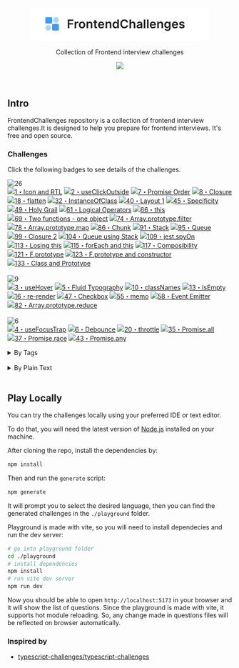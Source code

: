 <p align='center'>
  <img src='./public/images/logo-2.png' width='400'/>
</p>

<p align='center'>Collection of Frontend interview challenges</p>

<p align='center'> 
  <a href='https://frontend-challenges.com/play'>
    <img src='https://img.shields.io/badge/Playground-143?logo=javascript&color=0d99ff&logoColor=fff' />
  </a>
</p>

<br>

## Intro

FrontendChallenges repository is a collection of frontend interview challenges.It is designed to help you prepare for frontend interviews. It's free and open source.

### Challenges

Click the following badges to see details of the challenges.

<!--challenges-start-->
<img src="https://img.shields.io/badge/easy-26-7aad0c" alt="26"/><br><a href="./challenges/0001-easy-rtl-icon/README.md" target="_blank"><img src="https://img.shields.io/badge/-1%E3%83%BBIcon%20and%20RTL-7aad0c" alt="1・Icon and RTL"/></a> <a href="./challenges/0002-easy-click-outisde/README.md" target="_blank"><img src="https://img.shields.io/badge/-2%E3%83%BBuseClickOutside-7aad0c" alt="2・useClickOutside"/></a> <a href="./challenges/0007-easy-promise-order/README.md" target="_blank"><img src="https://img.shields.io/badge/-7%E3%83%BBPromise%20Order-7aad0c" alt="7・Promise Order"/></a> <a href="./challenges/00008-easy-closure/README.md" target="_blank"><img src="https://img.shields.io/badge/-8%E3%83%BBClosure-7aad0c" alt="8・Closure"/></a> <a href="./challenges/00018-easy-flatten/README.md" target="_blank"><img src="https://img.shields.io/badge/-18%E3%83%BBflatten-7aad0c" alt="18・flatten"/></a> <a href="./challenges/00032-easy-instanceofclass/README.md" target="_blank"><img src="https://img.shields.io/badge/-32%E3%83%BBInstanceOfClass-7aad0c" alt="32・InstanceOfClass"/></a> <a href="./challenges/00040-easy-layout-1/README.md" target="_blank"><img src="https://img.shields.io/badge/-40%E3%83%BBLayout%201-7aad0c" alt="40・Layout 1"/></a> <a href="./challenges/00045-easy-specificity/README.md" target="_blank"><img src="https://img.shields.io/badge/-45%E3%83%BBSpecificity-7aad0c" alt="45・Specificity"/></a> <a href="./challenges/00049-easy-holy-grail/README.md" target="_blank"><img src="https://img.shields.io/badge/-49%E3%83%BBHoly%20Grail-7aad0c" alt="49・Holy Grail"/></a> <a href="./challenges/00061-easy-logical-operators/README.md" target="_blank"><img src="https://img.shields.io/badge/-61%E3%83%BBLogical%20Operators-7aad0c" alt="61・Logical Operators"/></a> <a href="./challenges/00066-easy-this/README.md" target="_blank"><img src="https://img.shields.io/badge/-66%E3%83%BBthis-7aad0c" alt="66・this"/></a> <a href="./challenges/00069-easy-two-functions-one-object/README.md" target="_blank"><img src="https://img.shields.io/badge/-69%E3%83%BBTwo%20functions%20--%20one%20object-7aad0c" alt="69・Two functions - one object"/></a> <a href="./challenges/00074-easy-array-prototype-filter/README.md" target="_blank"><img src="https://img.shields.io/badge/-74%E3%83%BBArray.prototype.filter-7aad0c" alt="74・Array.prototype.filter"/></a> <a href="./challenges/00078-easy-array-prototype-map/README.md" target="_blank"><img src="https://img.shields.io/badge/-78%E3%83%BBArray.prototype.map-7aad0c" alt="78・Array.prototype.map"/></a> <a href="./challenges/00086-easy-chunk/README.md" target="_blank"><img src="https://img.shields.io/badge/-86%E3%83%BBChunk-7aad0c" alt="86・Chunk"/></a> <a href="./challenges/00091-easy-stack/README.md" target="_blank"><img src="https://img.shields.io/badge/-91%E3%83%BBStack-7aad0c" alt="91・Stack"/></a> <a href="./challenges/00095-easy-queue/README.md" target="_blank"><img src="https://img.shields.io/badge/-95%E3%83%BBQueue-7aad0c" alt="95・Queue"/></a> <a href="./challenges/00099-easy-closure-2/README.md" target="_blank"><img src="https://img.shields.io/badge/-99%E3%83%BBClosure%202-7aad0c" alt="99・Closure 2"/></a> <a href="./challenges/00104-easy-queue-using-stack/README.md" target="_blank"><img src="https://img.shields.io/badge/-104%E3%83%BBQueue%20using%20Stack-7aad0c" alt="104・Queue using Stack"/></a> <a href="./challenges/00109-easy-jest-spyon/README.md" target="_blank"><img src="https://img.shields.io/badge/-109%E3%83%BBjest.spyOn-7aad0c" alt="109・jest.spyOn"/></a> <a href="./challenges/00113-easy-losing-this/README.md" target="_blank"><img src="https://img.shields.io/badge/-113%E3%83%BBLosing%20this-7aad0c" alt="113・Losing this"/></a> <a href="./challenges/00115-easy-foreach-and-this/README.md" target="_blank"><img src="https://img.shields.io/badge/-115%E3%83%BBforEach%20and%20this-7aad0c" alt="115・forEach and this"/></a> <a href="./challenges/00117-easy-composibility/README.md" target="_blank"><img src="https://img.shields.io/badge/-117%E3%83%BBComposibility-7aad0c" alt="117・Composibility"/></a> <a href="./challenges/00121-easy-f-prototype/README.md" target="_blank"><img src="https://img.shields.io/badge/-121%E3%83%BBF.prototype-7aad0c" alt="121・F.prototype"/></a> <a href="./challenges/00123-easy-f-prototype-and-constructor/README.md" target="_blank"><img src="https://img.shields.io/badge/-123%E3%83%BBF.prototype%20and%20constructor-7aad0c" alt="123・F.prototype and constructor"/></a> <a href="./challenges/00133-easy-class-and-prototype/README.md" target="_blank"><img src="https://img.shields.io/badge/-133%E3%83%BBClass%20and%20Prototype-7aad0c" alt="133・Class and Prototype"/></a> <br><br><img src="https://img.shields.io/badge/medium-9-d9901a" alt="9"/><br><a href="./challenges/0003-medium-use-hover/README.md" target="_blank"><img src="https://img.shields.io/badge/-3%E3%83%BBuseHover-d9901a" alt="3・useHover"/></a> <a href="./challenges/0005-medium-fluid-typography/README.md" target="_blank"><img src="https://img.shields.io/badge/-5%E3%83%BBFluid%20Typography-d9901a" alt="5・Fluid Typography"/></a> <a href="./challenges/00010-medium-classnames/README.md" target="_blank"><img src="https://img.shields.io/badge/-10%E3%83%BBclassNames-d9901a" alt="10・classNames"/></a> <a href="./challenges/00013-medium-isempty/README.md" target="_blank"><img src="https://img.shields.io/badge/-13%E3%83%BBIsEmpty-d9901a" alt="13・IsEmpty"/></a> <a href="./challenges/00016-medium-re-render/README.md" target="_blank"><img src="https://img.shields.io/badge/-16%E3%83%BBre--render-d9901a" alt="16・re-render"/></a> <a href="./challenges/00047-medium-checkbox/README.md" target="_blank"><img src="https://img.shields.io/badge/-47%E3%83%BBCheckbox-d9901a" alt="47・Checkbox"/></a> <a href="./challenges/00055-medium-memo/README.md" target="_blank"><img src="https://img.shields.io/badge/-55%E3%83%BBmemo-d9901a" alt="55・memo"/></a> <a href="./challenges/00058-medium-event-emitter/README.md" target="_blank"><img src="https://img.shields.io/badge/-58%E3%83%BBEvent%20Emitter-d9901a" alt="58・Event Emitter"/></a> <a href="./challenges/00082-medium-array-prototype-reduce/README.md" target="_blank"><img src="https://img.shields.io/badge/-82%E3%83%BBArray.prototype.reduce-d9901a" alt="82・Array.prototype.reduce"/></a> <br><br><img src="https://img.shields.io/badge/hard-6-de3d37" alt="6"/><br><a href="./challenges/0004-hard-use-focus-trap/README.md" target="_blank"><img src="https://img.shields.io/badge/-4%E3%83%BBuseFocusTrap-de3d37" alt="4・useFocusTrap"/></a> <a href="./challenges/0006-hard-debounce/README.md" target="_blank"><img src="https://img.shields.io/badge/-6%E3%83%BBDebounce-de3d37" alt="6・Debounce"/></a> <a href="./challenges/00020-hard-throttle/README.md" target="_blank"><img src="https://img.shields.io/badge/-20%E3%83%BBthrottle-de3d37" alt="20・throttle"/></a> <a href="./challenges/00035-hard-promise-all/README.md" target="_blank"><img src="https://img.shields.io/badge/-35%E3%83%BBPromise.all-de3d37" alt="35・Promise.all"/></a> <a href="./challenges/00037-hard-promise-race/README.md" target="_blank"><img src="https://img.shields.io/badge/-37%E3%83%BBPromise.race-de3d37" alt="37・Promise.race"/></a> <a href="./challenges/00043-hard-promise-any/README.md" target="_blank"><img src="https://img.shields.io/badge/-43%E3%83%BBPromise.any-de3d37" alt="43・Promise.any"/></a> <br><details><summary>By Tags</summary><br><table><tbody><tr><td><img src="https://img.shields.io/badge/-%23closure-999" alt="#closure"/></td><td><a href="./challenges/00008-easy-closure/README.md" target="_blank"><img src="https://img.shields.io/badge/-8%E3%83%BBClosure-7aad0c" alt="8・Closure"/></a> <a href="./challenges/00099-easy-closure-2/README.md" target="_blank"><img src="https://img.shields.io/badge/-99%E3%83%BBClosure%202-7aad0c" alt="99・Closure 2"/></a> <a href="./challenges/0006-hard-debounce/README.md" target="_blank"><img src="https://img.shields.io/badge/-6%E3%83%BBDebounce-de3d37" alt="6・Debounce"/></a> </td></tr><tr><td><img src="https://img.shields.io/badge/-%23css-999" alt="#css"/></td><td><a href="./challenges/0001-easy-rtl-icon/README.md" target="_blank"><img src="https://img.shields.io/badge/-1%E3%83%BBIcon%20and%20RTL-7aad0c" alt="1・Icon and RTL"/></a> <a href="./challenges/00040-easy-layout-1/README.md" target="_blank"><img src="https://img.shields.io/badge/-40%E3%83%BBLayout%201-7aad0c" alt="40・Layout 1"/></a> <a href="./challenges/00045-easy-specificity/README.md" target="_blank"><img src="https://img.shields.io/badge/-45%E3%83%BBSpecificity-7aad0c" alt="45・Specificity"/></a> <a href="./challenges/00049-easy-holy-grail/README.md" target="_blank"><img src="https://img.shields.io/badge/-49%E3%83%BBHoly%20Grail-7aad0c" alt="49・Holy Grail"/></a> <a href="./challenges/0005-medium-fluid-typography/README.md" target="_blank"><img src="https://img.shields.io/badge/-5%E3%83%BBFluid%20Typography-d9901a" alt="5・Fluid Typography"/></a> <a href="./challenges/00047-medium-checkbox/README.md" target="_blank"><img src="https://img.shields.io/badge/-47%E3%83%BBCheckbox-d9901a" alt="47・Checkbox"/></a> </td></tr><tr><td><img src="https://img.shields.io/badge/-%23design--system-999" alt="#design-system"/></td><td><a href="./challenges/00047-medium-checkbox/README.md" target="_blank"><img src="https://img.shields.io/badge/-47%E3%83%BBCheckbox-d9901a" alt="47・Checkbox"/></a> </td></tr><tr><td><img src="https://img.shields.io/badge/-%23event%20listeners-999" alt="#event listeners"/></td><td><a href="./challenges/0002-easy-click-outisde/README.md" target="_blank"><img src="https://img.shields.io/badge/-2%E3%83%BBuseClickOutside-7aad0c" alt="2・useClickOutside"/></a> <a href="./challenges/0003-medium-use-hover/README.md" target="_blank"><img src="https://img.shields.io/badge/-3%E3%83%BBuseHover-d9901a" alt="3・useHover"/></a> <a href="./challenges/0004-hard-use-focus-trap/README.md" target="_blank"><img src="https://img.shields.io/badge/-4%E3%83%BBuseFocusTrap-de3d37" alt="4・useFocusTrap"/></a> </td></tr><tr><td><img src="https://img.shields.io/badge/-%23event%20loop-999" alt="#event loop"/></td><td><a href="./challenges/0007-easy-promise-order/README.md" target="_blank"><img src="https://img.shields.io/badge/-7%E3%83%BBPromise%20Order-7aad0c" alt="7・Promise Order"/></a> </td></tr><tr><td><img src="https://img.shields.io/badge/-%23events-999" alt="#events"/></td><td><a href="./challenges/00058-medium-event-emitter/README.md" target="_blank"><img src="https://img.shields.io/badge/-58%E3%83%BBEvent%20Emitter-d9901a" alt="58・Event Emitter"/></a> </td></tr><tr><td><img src="https://img.shields.io/badge/-%23hooks-999" alt="#hooks"/></td><td><a href="./challenges/0002-easy-click-outisde/README.md" target="_blank"><img src="https://img.shields.io/badge/-2%E3%83%BBuseClickOutside-7aad0c" alt="2・useClickOutside"/></a> <a href="./challenges/0003-medium-use-hover/README.md" target="_blank"><img src="https://img.shields.io/badge/-3%E3%83%BBuseHover-d9901a" alt="3・useHover"/></a> <a href="./challenges/0004-hard-use-focus-trap/README.md" target="_blank"><img src="https://img.shields.io/badge/-4%E3%83%BBuseFocusTrap-de3d37" alt="4・useFocusTrap"/></a> </td></tr><tr><td><img src="https://img.shields.io/badge/-%23html-999" alt="#html"/></td><td><a href="./challenges/00047-medium-checkbox/README.md" target="_blank"><img src="https://img.shields.io/badge/-47%E3%83%BBCheckbox-d9901a" alt="47・Checkbox"/></a> </td></tr><tr><td><img src="https://img.shields.io/badge/-%23javascript-999" alt="#javascript"/></td><td><a href="./challenges/0007-easy-promise-order/README.md" target="_blank"><img src="https://img.shields.io/badge/-7%E3%83%BBPromise%20Order-7aad0c" alt="7・Promise Order"/></a> <a href="./challenges/00008-easy-closure/README.md" target="_blank"><img src="https://img.shields.io/badge/-8%E3%83%BBClosure-7aad0c" alt="8・Closure"/></a> <a href="./challenges/00018-easy-flatten/README.md" target="_blank"><img src="https://img.shields.io/badge/-18%E3%83%BBflatten-7aad0c" alt="18・flatten"/></a> <a href="./challenges/00032-easy-instanceofclass/README.md" target="_blank"><img src="https://img.shields.io/badge/-32%E3%83%BBInstanceOfClass-7aad0c" alt="32・InstanceOfClass"/></a> <a href="./challenges/00061-easy-logical-operators/README.md" target="_blank"><img src="https://img.shields.io/badge/-61%E3%83%BBLogical%20Operators-7aad0c" alt="61・Logical Operators"/></a> <a href="./challenges/00066-easy-this/README.md" target="_blank"><img src="https://img.shields.io/badge/-66%E3%83%BBthis-7aad0c" alt="66・this"/></a> <a href="./challenges/00069-easy-two-functions-one-object/README.md" target="_blank"><img src="https://img.shields.io/badge/-69%E3%83%BBTwo%20functions%20--%20one%20object-7aad0c" alt="69・Two functions - one object"/></a> <a href="./challenges/00074-easy-array-prototype-filter/README.md" target="_blank"><img src="https://img.shields.io/badge/-74%E3%83%BBArray.prototype.filter-7aad0c" alt="74・Array.prototype.filter"/></a> <a href="./challenges/00078-easy-array-prototype-map/README.md" target="_blank"><img src="https://img.shields.io/badge/-78%E3%83%BBArray.prototype.map-7aad0c" alt="78・Array.prototype.map"/></a> <a href="./challenges/00086-easy-chunk/README.md" target="_blank"><img src="https://img.shields.io/badge/-86%E3%83%BBChunk-7aad0c" alt="86・Chunk"/></a> <a href="./challenges/00091-easy-stack/README.md" target="_blank"><img src="https://img.shields.io/badge/-91%E3%83%BBStack-7aad0c" alt="91・Stack"/></a> <a href="./challenges/00095-easy-queue/README.md" target="_blank"><img src="https://img.shields.io/badge/-95%E3%83%BBQueue-7aad0c" alt="95・Queue"/></a> <a href="./challenges/00099-easy-closure-2/README.md" target="_blank"><img src="https://img.shields.io/badge/-99%E3%83%BBClosure%202-7aad0c" alt="99・Closure 2"/></a> <a href="./challenges/00104-easy-queue-using-stack/README.md" target="_blank"><img src="https://img.shields.io/badge/-104%E3%83%BBQueue%20using%20Stack-7aad0c" alt="104・Queue using Stack"/></a> <a href="./challenges/00109-easy-jest-spyon/README.md" target="_blank"><img src="https://img.shields.io/badge/-109%E3%83%BBjest.spyOn-7aad0c" alt="109・jest.spyOn"/></a> <a href="./challenges/00113-easy-losing-this/README.md" target="_blank"><img src="https://img.shields.io/badge/-113%E3%83%BBLosing%20this-7aad0c" alt="113・Losing this"/></a> <a href="./challenges/00115-easy-foreach-and-this/README.md" target="_blank"><img src="https://img.shields.io/badge/-115%E3%83%BBforEach%20and%20this-7aad0c" alt="115・forEach and this"/></a> <a href="./challenges/00117-easy-composibility/README.md" target="_blank"><img src="https://img.shields.io/badge/-117%E3%83%BBComposibility-7aad0c" alt="117・Composibility"/></a> <a href="./challenges/00121-easy-f-prototype/README.md" target="_blank"><img src="https://img.shields.io/badge/-121%E3%83%BBF.prototype-7aad0c" alt="121・F.prototype"/></a> <a href="./challenges/00123-easy-f-prototype-and-constructor/README.md" target="_blank"><img src="https://img.shields.io/badge/-123%E3%83%BBF.prototype%20and%20constructor-7aad0c" alt="123・F.prototype and constructor"/></a> <a href="./challenges/00133-easy-class-and-prototype/README.md" target="_blank"><img src="https://img.shields.io/badge/-133%E3%83%BBClass%20and%20Prototype-7aad0c" alt="133・Class and Prototype"/></a> <a href="./challenges/00010-medium-classnames/README.md" target="_blank"><img src="https://img.shields.io/badge/-10%E3%83%BBclassNames-d9901a" alt="10・classNames"/></a> <a href="./challenges/00013-medium-isempty/README.md" target="_blank"><img src="https://img.shields.io/badge/-13%E3%83%BBIsEmpty-d9901a" alt="13・IsEmpty"/></a> <a href="./challenges/00055-medium-memo/README.md" target="_blank"><img src="https://img.shields.io/badge/-55%E3%83%BBmemo-d9901a" alt="55・memo"/></a> <a href="./challenges/00058-medium-event-emitter/README.md" target="_blank"><img src="https://img.shields.io/badge/-58%E3%83%BBEvent%20Emitter-d9901a" alt="58・Event Emitter"/></a> <a href="./challenges/00082-medium-array-prototype-reduce/README.md" target="_blank"><img src="https://img.shields.io/badge/-82%E3%83%BBArray.prototype.reduce-d9901a" alt="82・Array.prototype.reduce"/></a> <a href="./challenges/0006-hard-debounce/README.md" target="_blank"><img src="https://img.shields.io/badge/-6%E3%83%BBDebounce-de3d37" alt="6・Debounce"/></a> <a href="./challenges/00020-hard-throttle/README.md" target="_blank"><img src="https://img.shields.io/badge/-20%E3%83%BBthrottle-de3d37" alt="20・throttle"/></a> <a href="./challenges/00035-hard-promise-all/README.md" target="_blank"><img src="https://img.shields.io/badge/-35%E3%83%BBPromise.all-de3d37" alt="35・Promise.all"/></a> <a href="./challenges/00037-hard-promise-race/README.md" target="_blank"><img src="https://img.shields.io/badge/-37%E3%83%BBPromise.race-de3d37" alt="37・Promise.race"/></a> <a href="./challenges/00043-hard-promise-any/README.md" target="_blank"><img src="https://img.shields.io/badge/-43%E3%83%BBPromise.any-de3d37" alt="43・Promise.any"/></a> </td></tr><tr><td><img src="https://img.shields.io/badge/-%23layout-999" alt="#layout"/></td><td><a href="./challenges/00040-easy-layout-1/README.md" target="_blank"><img src="https://img.shields.io/badge/-40%E3%83%BBLayout%201-7aad0c" alt="40・Layout 1"/></a> <a href="./challenges/00049-easy-holy-grail/README.md" target="_blank"><img src="https://img.shields.io/badge/-49%E3%83%BBHoly%20Grail-7aad0c" alt="49・Holy Grail"/></a> </td></tr><tr><td><img src="https://img.shields.io/badge/-%23lodash-999" alt="#lodash"/></td><td><a href="./challenges/00018-easy-flatten/README.md" target="_blank"><img src="https://img.shields.io/badge/-18%E3%83%BBflatten-7aad0c" alt="18・flatten"/></a> <a href="./challenges/00013-medium-isempty/README.md" target="_blank"><img src="https://img.shields.io/badge/-13%E3%83%BBIsEmpty-d9901a" alt="13・IsEmpty"/></a> <a href="./challenges/00020-hard-throttle/README.md" target="_blank"><img src="https://img.shields.io/badge/-20%E3%83%BBthrottle-de3d37" alt="20・throttle"/></a> </td></tr><tr><td><img src="https://img.shields.io/badge/-%23logical%20operators-999" alt="#logical operators"/></td><td><a href="./challenges/00061-easy-logical-operators/README.md" target="_blank"><img src="https://img.shields.io/badge/-61%E3%83%BBLogical%20Operators-7aad0c" alt="61・Logical Operators"/></a> </td></tr><tr><td><img src="https://img.shields.io/badge/-%23logical%20properties-999" alt="#logical properties"/></td><td><a href="./challenges/0001-easy-rtl-icon/README.md" target="_blank"><img src="https://img.shields.io/badge/-1%E3%83%BBIcon%20and%20RTL-7aad0c" alt="1・Icon and RTL"/></a> </td></tr><tr><td><img src="https://img.shields.io/badge/-%23objects-999" alt="#objects"/></td><td><a href="./challenges/00066-easy-this/README.md" target="_blank"><img src="https://img.shields.io/badge/-66%E3%83%BBthis-7aad0c" alt="66・this"/></a> <a href="./challenges/00069-easy-two-functions-one-object/README.md" target="_blank"><img src="https://img.shields.io/badge/-69%E3%83%BBTwo%20functions%20--%20one%20object-7aad0c" alt="69・Two functions - one object"/></a> </td></tr><tr><td><img src="https://img.shields.io/badge/-%23performance-999" alt="#performance"/></td><td><a href="./challenges/00016-medium-re-render/README.md" target="_blank"><img src="https://img.shields.io/badge/-16%E3%83%BBre--render-d9901a" alt="16・re-render"/></a> <a href="./challenges/00055-medium-memo/README.md" target="_blank"><img src="https://img.shields.io/badge/-55%E3%83%BBmemo-d9901a" alt="55・memo"/></a> </td></tr><tr><td><img src="https://img.shields.io/badge/-%23promise-999" alt="#promise"/></td><td><a href="./challenges/0007-easy-promise-order/README.md" target="_blank"><img src="https://img.shields.io/badge/-7%E3%83%BBPromise%20Order-7aad0c" alt="7・Promise Order"/></a> <a href="./challenges/00043-hard-promise-any/README.md" target="_blank"><img src="https://img.shields.io/badge/-43%E3%83%BBPromise.any-de3d37" alt="43・Promise.any"/></a> </td></tr><tr><td><img src="https://img.shields.io/badge/-%23react-999" alt="#react"/></td><td><a href="./challenges/0002-easy-click-outisde/README.md" target="_blank"><img src="https://img.shields.io/badge/-2%E3%83%BBuseClickOutside-7aad0c" alt="2・useClickOutside"/></a> <a href="./challenges/0003-medium-use-hover/README.md" target="_blank"><img src="https://img.shields.io/badge/-3%E3%83%BBuseHover-d9901a" alt="3・useHover"/></a> <a href="./challenges/00016-medium-re-render/README.md" target="_blank"><img src="https://img.shields.io/badge/-16%E3%83%BBre--render-d9901a" alt="16・re-render"/></a> <a href="./challenges/0004-hard-use-focus-trap/README.md" target="_blank"><img src="https://img.shields.io/badge/-4%E3%83%BBuseFocusTrap-de3d37" alt="4・useFocusTrap"/></a> </td></tr><tr><td><img src="https://img.shields.io/badge/-%23typography-999" alt="#typography"/></td><td><a href="./challenges/0005-medium-fluid-typography/README.md" target="_blank"><img src="https://img.shields.io/badge/-5%E3%83%BBFluid%20Typography-d9901a" alt="5・Fluid Typography"/></a> </td></tr><tr><td><img src="https://img.shields.io/badge/-%23utility-999" alt="#utility"/></td><td><a href="./challenges/00018-easy-flatten/README.md" target="_blank"><img src="https://img.shields.io/badge/-18%E3%83%BBflatten-7aad0c" alt="18・flatten"/></a> <a href="./challenges/00020-hard-throttle/README.md" target="_blank"><img src="https://img.shields.io/badge/-20%E3%83%BBthrottle-de3d37" alt="20・throttle"/></a> </td></tr><tr><td><code>&nbsp;&nbsp;&nbsp;&nbsp;&nbsp;&nbsp;&nbsp;&nbsp;&nbsp;&nbsp;</code></td><td></td></tr></tbody></table></details><br><details><summary>By Plain Text</summary><br><h3>easy (26)</h3><ul><li><a href="./challenges/0001-easy-rtl-icon/README.md" target="_blank">1・Icon and RTL</a> </li><li><a href="./challenges/0002-easy-click-outisde/README.md" target="_blank">2・useClickOutside</a> </li><li><a href="./challenges/0007-easy-promise-order/README.md" target="_blank">7・Promise Order</a> </li><li><a href="./challenges/00008-easy-closure/README.md" target="_blank">8・Closure</a> </li><li><a href="./challenges/00018-easy-flatten/README.md" target="_blank">18・flatten</a> </li><li><a href="./challenges/00032-easy-instanceofclass/README.md" target="_blank">32・InstanceOfClass</a> </li><li><a href="./challenges/00040-easy-layout-1/README.md" target="_blank">40・Layout 1</a> </li><li><a href="./challenges/00045-easy-specificity/README.md" target="_blank">45・Specificity</a> </li><li><a href="./challenges/00049-easy-holy-grail/README.md" target="_blank">49・Holy Grail</a> </li><li><a href="./challenges/00061-easy-logical-operators/README.md" target="_blank">61・Logical Operators</a> </li><li><a href="./challenges/00066-easy-this/README.md" target="_blank">66・this</a> </li><li><a href="./challenges/00069-easy-two-functions-one-object/README.md" target="_blank">69・Two functions - one object</a> </li><li><a href="./challenges/00074-easy-array-prototype-filter/README.md" target="_blank">74・Array.prototype.filter</a> </li><li><a href="./challenges/00078-easy-array-prototype-map/README.md" target="_blank">78・Array.prototype.map</a> </li><li><a href="./challenges/00086-easy-chunk/README.md" target="_blank">86・Chunk</a> </li><li><a href="./challenges/00091-easy-stack/README.md" target="_blank">91・Stack</a> </li><li><a href="./challenges/00095-easy-queue/README.md" target="_blank">95・Queue</a> </li><li><a href="./challenges/00099-easy-closure-2/README.md" target="_blank">99・Closure 2</a> </li><li><a href="./challenges/00104-easy-queue-using-stack/README.md" target="_blank">104・Queue using Stack</a> </li><li><a href="./challenges/00109-easy-jest-spyon/README.md" target="_blank">109・jest.spyOn</a> </li><li><a href="./challenges/00113-easy-losing-this/README.md" target="_blank">113・Losing this</a> </li><li><a href="./challenges/00115-easy-foreach-and-this/README.md" target="_blank">115・forEach and this</a> </li><li><a href="./challenges/00117-easy-composibility/README.md" target="_blank">117・Composibility</a> </li><li><a href="./challenges/00121-easy-f-prototype/README.md" target="_blank">121・F.prototype</a> </li><li><a href="./challenges/00123-easy-f-prototype-and-constructor/README.md" target="_blank">123・F.prototype and constructor</a> </li><li><a href="./challenges/00133-easy-class-and-prototype/README.md" target="_blank">133・Class and Prototype</a> </li></ul><h3>medium (9)</h3><ul><li><a href="./challenges/0003-medium-use-hover/README.md" target="_blank">3・useHover</a> </li><li><a href="./challenges/0005-medium-fluid-typography/README.md" target="_blank">5・Fluid Typography</a> </li><li><a href="./challenges/00010-medium-classnames/README.md" target="_blank">10・classNames</a> </li><li><a href="./challenges/00013-medium-isempty/README.md" target="_blank">13・IsEmpty</a> </li><li><a href="./challenges/00016-medium-re-render/README.md" target="_blank">16・re-render</a> </li><li><a href="./challenges/00047-medium-checkbox/README.md" target="_blank">47・Checkbox</a> </li><li><a href="./challenges/00055-medium-memo/README.md" target="_blank">55・memo</a> </li><li><a href="./challenges/00058-medium-event-emitter/README.md" target="_blank">58・Event Emitter</a> </li><li><a href="./challenges/00082-medium-array-prototype-reduce/README.md" target="_blank">82・Array.prototype.reduce</a> </li></ul><h3>hard (6)</h3><ul><li><a href="./challenges/0004-hard-use-focus-trap/README.md" target="_blank">4・useFocusTrap</a> </li><li><a href="./challenges/0006-hard-debounce/README.md" target="_blank">6・Debounce</a> </li><li><a href="./challenges/00020-hard-throttle/README.md" target="_blank">20・throttle</a> </li><li><a href="./challenges/00035-hard-promise-all/README.md" target="_blank">35・Promise.all</a> </li><li><a href="./challenges/00037-hard-promise-race/README.md" target="_blank">37・Promise.race</a> </li><li><a href="./challenges/00043-hard-promise-any/README.md" target="_blank">43・Promise.any</a> </li></ul></details><br>
<!--challenges-end-->

## Play Locally

You can try the challenges locally using your preferred IDE or text editor.

To do that, you will need the latest version of [Node.js](https://nodejs.org/) installed on your machine.

After cloning the repo, install the dependencies by:

```bash
npm install
```

Then and run the `generate` script:

```bash
npm generate
```

It will prompt you to select the desired language, then you can find the generated challenges in the `./playground` folder.

Playground is made with vite, so you will need to install dependecies and run the dev server:

```bash
# go into playground folder
cd ./playground
# install dependencies
npm install
# run vite dev server
npm run dev
```
Now you should be able to open `http://localhost:5173` in your browser and it will show the list of questions. 
Since the playground is made with vite, it supports hot module reloading. So, any change made in questions files will be reflected on browser automatically.

### Inspired by

- [typescript-challenges/typescript-challenges](https://github.com/typescript-challenges/typescript-challenges)
